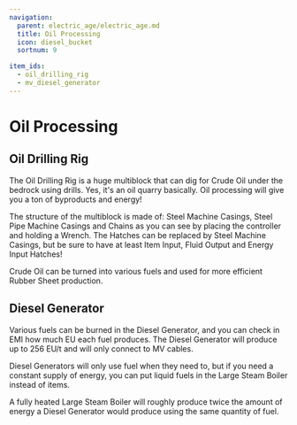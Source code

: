 ```yaml
---
navigation:
  parent: electric_age/electric_age.md
  title: Oil Processing
  icon: diesel_bucket
  sortnum: 9

item_ids:
  - oil_drilling_rig
  - mv_diesel_generator
---
```


# Oil Processing

<GameScene zoom="2"  interactive={true}>
  <ImportStructure src="../assets/structures/oil_drilling_rig.snbt" />
</GameScene>

## Oil Drilling Rig

<Recipe id="modern_industrialization:oil/oil_drilling_rig_asbl" />

The Oil Drilling Rig is a huge multiblock that can dig for Crude Oil under the bedrock using drills. Yes, it's an oil quarry basically. Oil processing will give you a ton of byproducts and energy!

The structure of the multiblock is made of: Steel Machine Casings, Steel Pipe Machine Casings and Chains as you can see by placing the controller and holding a Wrench. The Hatches can be replaced by Steel Machine Casings, but be sure to have at least Item Input, Fluid Output and Energy Input Hatches!

Crude Oil can be turned into various fuels and used for more efficient Rubber Sheet production.

## Diesel Generator

<Recipe id="modern_industrialization:electric_age/machine/mv_diesel_generator_asbl" />

Various fuels can be burned in the Diesel Generator, and you can check in EMI how much EU each fuel produces. The Diesel Generator will produce up to 256 EU/t and will only connect to MV cables.

Diesel Generators will only use fuel when they need to, but if you need a constant supply of energy, you can put liquid fuels in the Large Steam Boiler instead of items.

A fully heated Large Steam Boiler will roughly produce twice the amount of energy a Diesel Generator would produce using the same quantity of fuel.
